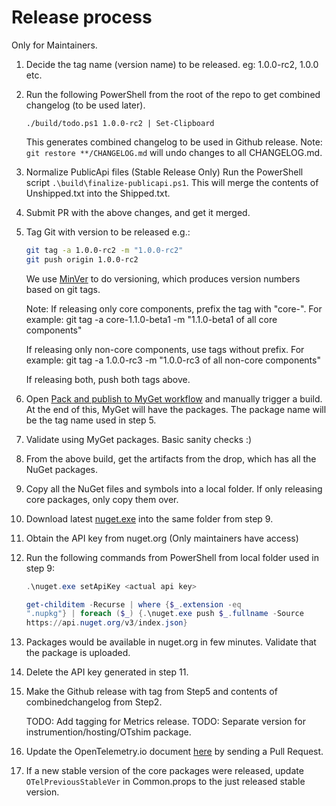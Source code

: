 # Release process

Only for Maintainers.

1. Decide the tag name (version name) to be released.
   eg: 1.0.0-rc2, 1.0.0 etc.

1. Run the following PowerShell from the root of the
   repo to get combined changelog (to be used later).

    `./build/todo.ps1 1.0.0-rc2 | Set-Clipboard`

    This generates combined changelog to be used in Github release.
    Note: `git restore **/CHANGELOG.md` will undo changes to all CHANGELOG.md.

4. Normalize PublicApi files (Stable Release Only)
    Run the PowerShell script `.\build\finalize-publicapi.ps1`.
    This will merge the contents of Unshipped.txt into the Shipped.txt.

5. Submit PR with the above changes, and get it merged.

6. Tag Git with version to be released e.g.:

    ```sh
    git tag -a 1.0.0-rc2 -m "1.0.0-rc2"
    git push origin 1.0.0-rc2
    ```

    We use [MinVer](https://github.com/adamralph/minver) to do versioning,
    which produces version numbers based on git tags.

    Note:
    If releasing only core components, prefix the tag
    with "core-". For example:
    git tag -a core-1.1.0-beta1 -m "1.1.0-beta1 of all core components"

    If releasing only non-core components, use tags without
    prefix. For example:
    git tag -a 1.0.0-rc3 -m "1.0.0-rc3 of all non-core components"

    If releasing both, push both tags above.

7. Open [Pack and publish to MyGet
    workflow](https://github.com/open-telemetry/opentelemetry-dotnet/actions/workflows/publish-packages-1.0.yml)
    and manually trigger a build. At the end of this, MyGet will have the
    packages. The package name will be the tag name used in step 5.

8. Validate using MyGet packages. Basic sanity checks :)

9. From the above build, get the artifacts from the drop, which has all the
    NuGet packages.

10. Copy all the NuGet files and symbols into a local folder. If only
    releasing core packages, only copy them over.

11. Download latest [nuget.exe](https://www.nuget.org/downloads) into
    the same folder from step 9.

12. Obtain the API key from nuget.org (Only maintainers have access)

13. Run the following commands from PowerShell from local folder used in step 9:

    ```powershell
    .\nuget.exe setApiKey <actual api key>

    get-childitem -Recurse | where {$_.extension -eq
    ".nupkg"} | foreach ($_) {.\nuget.exe push $_.fullname -Source
    https://api.nuget.org/v3/index.json}
    ```

14. Packages would be available in nuget.org in few minutes.
    Validate that the package is uploaded.

15. Delete the API key generated in step 11.

16. Make the Github release with tag from Step5
    and contents of combinedchangelog from Step2.

    TODO: Add tagging for Metrics release.
    TODO: Separate version for instrumention/hosting/OTshim package.

17. Update the OpenTelemetry.io document
    [here](https://github.com/open-telemetry/opentelemetry.io/tree/main/content/en/docs/net)
    by sending a Pull Request.

18. If a new stable version of the core packages were released,
    update `OTelPreviousStableVer` in Common.props
    to the just released stable version.
